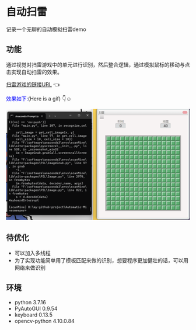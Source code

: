 # 自动扫雷

记录一个无聊的自动模拟扫雷demo

## 功能

通过视觉对扫雷游戏中的单元进行识别，然后整合逻辑，通过模拟鼠标的移动与点击实现自动扫雷的效果。

[扫雷游戏的链接URL](https://saolei.pages.dev/) :point_left:

<font color=blue>效果如下:</font>(Here is a gif) :point_down::relaxed:

<img src="https://github.com/ZHOU-HN/Automatic-Minesweeper/blob/main/scanMine.gif" width="600px">

## 待优化

+ 可以加入多线程
+ 为了实现功能简单用了模板匹配来做的识别，想要程序更加健壮的话，可以用网络来做识别

## 环境

+ python 3.7.16
+ PyAutoGUI 0.9.54
+ keyboard 0.13.5
+ opencv-python 4.10.0.84
